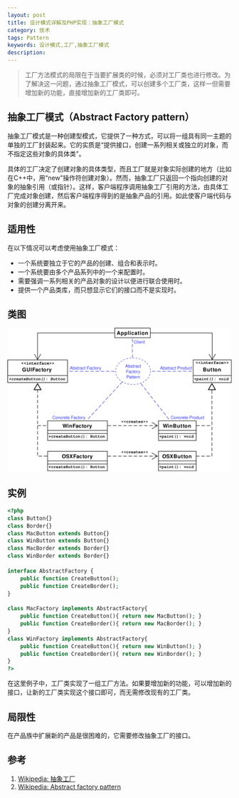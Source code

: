 ```yaml
---
layout: post
title: 设计模式详解及PHP实现：抽象工厂模式
category: 技术
tags: Pattern
keywords: 设计模式,工厂,抽象工厂模式
description: 
---
```


> 工厂方法模式的局限在于当要扩展类的时候，必须对工厂类也进行修改。为了解决这一问题，通过抽象工厂模式，可以创建多个工厂类，这样一但需要增加新的功能，直接增加新的工厂类即可。

## 抽象工厂模式（Abstract Factory pattern）
抽象工厂模式是一种创建型模式，它提供了一种方式，可以将一组具有同一主题的单独的工厂封装起来。它的实质是“提供接口，创建一系列相关或独立的对象，而不指定这些对象的具体类”。

具体的工厂决定了创建对象的具体类型，而且工厂就是对象实际创建的地方（比如在C++中，用“new”操作符创建对象）。然而，抽象工厂只返回一个指向创建的对象的抽象引用（或指针）。这样，客户端程序调用抽象工厂引用的方法，由具体工厂完成对象创建，然后客户端程序得到的是抽象产品的引用。如此使客户端代码与对象的创建分离开来。


## 适用性
在以下情况可以考虑使用抽象工厂模式：

- 一个系统要独立于它的产品的创建、组合和表示时。
- 一个系统要由多个产品系列中的一个来配置时。
- 需要强调一系列相关的产品对象的设计以便进行联合使用时。
- 提供一个产品类库，而只想显示它们的接口而不是实现时。

## 类图
![abstract pattern](/public/upload/abstract-pattern-uml.png)

## 实例

```php
<?php
class Button{}
class Border{}
class MacButton extends Button{}
class WinButton extends Button{}
class MacBorder extends Border{}
class WinBorder extends Border{}

interface AbstractFactory {
    public function CreateButton();
    public function CreateBorder();
}

class MacFactory implements AbstractFactory{
    public function CreateButton(){ return new MacButton(); }
    public function CreateBorder(){ return new MacBorder(); }
}
class WinFactory implements AbstractFactory{
    public function CreateButton(){ return new WinButton(); }
    public function CreateBorder(){ return new WinBorder(); }
}
?>
```

在这里例子中，工厂类实现了一组工厂方法。如果要增加新的功能，可以增加新的接口，让新的工厂类实现这个接口即可，而无需修改现有的工厂类。

## 局限性
在产品族中扩展新的产品是很困难的，它需要修改抽象工厂的接口。

## 参考
1. [Wikipedia: 抽象工厂](http://zh.wikipedia.org/wiki/%E6%8A%BD%E8%B1%A1%E5%B7%A5%E5%8E%82%E6%A8%A1%E5%BC%8F)
2. [Wikipedia: Abstract factory pattern](http://en.wikipedia.org/wiki/Abstract_factory_pattern)